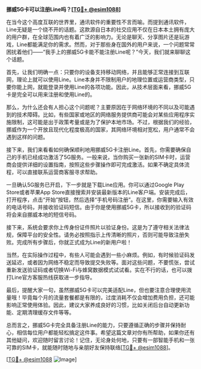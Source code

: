 **挪威5G卡可以注册Line吗？[[TG💪+ @esim1088](https://t.me/s/esim1088)]**

在当今这个高度互联的世界里，通讯软件的重要性不言而喻。而提到通讯软件，Line无疑是一个绕不开的话题。这款源自日本的社交应用不仅在日本本土拥有庞大的用户群，在全球范围内也有着广泛的影响力。无论是聊天、分享图片还是玩游戏，Line都能满足你的需求。然而，对于那些身在国外的用户来说，一个问题常常困扰着他们——“我手上的挪威5G卡能不能注册Line呢？”今天，我们就来聊聊这个话题。

首先，让我们明确一点：只要你的设备支持移动网络，并且能够正常连接到互联网，理论上就可以使用Line。Line本身并不限制用户的地理位置或运营商类型，只要你能上网，就能登录并使用Line的各项功能。因此，从技术层面来看，挪威5G卡是完全可以用来注册和使用Line的。

那么，为什么还会有人担心这个问题呢？主要原因在于网络环境的不同以及可能遇到的技术障碍。比如，有些国家或地区的网络服务提供商可能会对某些应用程序实施限制，这可能是出于政策考量或是为了保护本地市场。不过，根据我们的经验，挪威作为一个开放且现代化程度极高的国家，其网络环境相对宽松，用户通常不会遇到这样的问题。

接下来，我们来看看如何确保顺利地用挪威5G卡注册Line。首先，你需要确保自己的手机已经成功激活了5G服务。一般来说，当你购买一张新的SIM卡时，运营商会提供详细的设置指南，按照这些步骤操作即可完成激活。如果不确定具体流程，可以直接联系运营商客服寻求帮助。

一旦确认5G服务已开启，下一步就是下载Line应用。你可以通过Google Play Store或者苹果App Store直接搜索并安装最新版本的Line客户端。安装完成后，打开程序，点击“开始”按钮，然后选择“手机号码注册”。在这里，你需要输入有效的电话号码，并接收验证码短信。由于你是使用挪威5G卡，所以接收到的验证码将会来自挪威本地的短信号码。

接下来，系统会要求你上传身份证件照片以验证身份。这是为了遵守相关法律法规，保障平台的安全性。请务必按照指示上传清晰的照片，否则可能导致注册失败。完成所有步骤后，你就正式成为Line的新用户啦！

当然，在实际操作过程中，有些人可能会遇到一些小麻烦。例如，有时候验证码发送延迟，或者因为网络不稳定而导致提交失败等。面对这些问题，不要慌张，尝试重新发送验证码或者切换Wi-Fi与蜂窝数据模式试试看。实在不行的话，也可以拨打Line官方客服热线获取进一步指导。

最后，提醒大家一句，虽然挪威5G卡可以完美适配Line，但也要注意合理使用流量哦！毕竟每个月的流量套餐都是有限的，过度消耗不仅会增加费用负担，还可能影响正常使用体验。因此，建议大家养成良好的习惯，比如关闭后台自动更新功能、定期清理缓存文件等等。

总而言之，挪威5G卡完全具备注册Line的能力，只要遵循正确的步骤并保持耐心，相信每位用户都能轻松搞定这件事。希望这篇文章对你有所帮助，如果你还有其他疑问，欢迎随时留言讨论！记住，无论身处何地，只要有一部智能手机和一张可靠的SIM卡，就能随时随地与亲朋好友保持联络[[TG💪+ @esim1088](https://t.me/s/esim1088)]。

[[TG💪+ @esim1088](https://t.me/s/esim1088) ![Image](https://i.postimg.cc/4NQfJmqS/Snipaste-2025-05-13-00-14-12.png)]